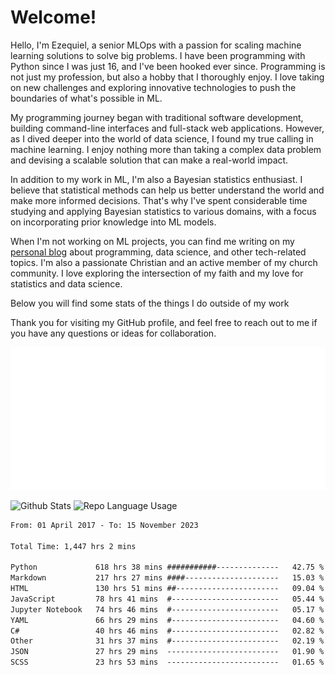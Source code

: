 # Welcome!

Hello, I'm Ezequiel, a senior MLOps with a passion for scaling machine learning solutions to solve big problems. I have been programming with Python since I was just 16, and I've been hooked ever since. Programming is not just my profession, but also a hobby that I thoroughly enjoy. I love taking on new challenges and exploring innovative technologies to push the boundaries of what's possible in ML.

My programming journey began with traditional software development, building command-line interfaces and full-stack web applications. However, as I dived deeper into the world of data science, I found my true calling in machine learning. I enjoy nothing more than taking a complex data problem and devising a scalable solution that can make a real-world impact.

In addition to my work in ML, I'm also a Bayesian statistics enthusiast. I believe that statistical methods can help us better understand the world and make more informed decisions. That's why I've spent considerable time studying and applying Bayesian statistics to various domains, with a focus on incorporating prior knowledge into ML models.

When I'm not working on ML projects, you can find me writing on my [personal blog](https://elc.github.io) about programming, data science, and other tech-related topics. I'm also a passionate Christian and an active member of my church community. I love exploring the intersection of my faith and my love for statistics and data science.

Below you will find some stats of the things I do outside of my work

Thank you for visiting my GitHub profile, and feel free to reach out to me if you have any questions or ideas for collaboration.

![RSS Feed](metrics.plugin.rss.svg)

![Github Stats](https://github-readme-stats.vercel.app/api?username=elc&show_icons=true&theme=gruvbox&border_radius=20&include_all_commits=true&count_private=true&card_width=450) ![Repo Language Usage](https://github-readme-stats.vercel.app/api/top-langs?username=elc&show_icons=true&theme=gruvbox&border_radius=20&include_all_commits=true&count_private=true&layout=compact&langs_count=5&card_width=400)


<!--START_SECTION:waka-->

```txt
From: 01 April 2017 - To: 15 November 2023

Total Time: 1,447 hrs 2 mins

Python             618 hrs 38 mins ###########--------------   42.75 %
Markdown           217 hrs 27 mins ####---------------------   15.03 %
HTML               130 hrs 51 mins ##-----------------------   09.04 %
JavaScript         78 hrs 41 mins  #------------------------   05.44 %
Jupyter Notebook   74 hrs 46 mins  #------------------------   05.17 %
YAML               66 hrs 29 mins  #------------------------   04.60 %
C#                 40 hrs 46 mins  #------------------------   02.82 %
Other              31 hrs 37 mins  #------------------------   02.19 %
JSON               27 hrs 29 mins  -------------------------   01.90 %
SCSS               23 hrs 53 mins  -------------------------   01.65 %
```

<!--END_SECTION:waka-->

